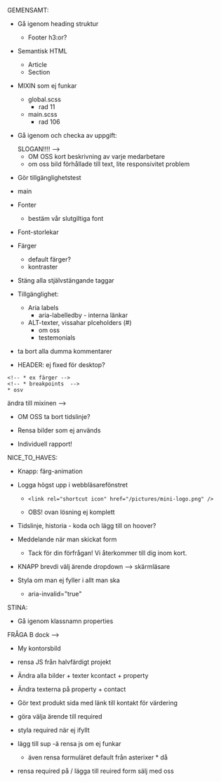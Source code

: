 GEMENSAMT:
* Gå igenom heading struktur
    * Footer h3:or?

* Semantisk HTML
    * Article
    * Section

* MIXIN som ej funkar
    * global.scss
        * rad 11
    * main.scss 
        * rad 106

* Gå igenom och checka av uppgift:
    <!-- * OM OSS --> SLOGAN!!!! -->
    * OM OSS kort beskrivning av varje medarbetare
    * om oss bild förhållade till text, lite responsivitet problem


* Gör tillgänglighetstest

* main 

<!-- * Centrera Logga + copyright i footer -->

<!-- * Uppdatera alla media Q:s till breakpoint variabler -->

* Fonter
    <!-- * deafult fotner -->
    * bestäm vår slutgiltiga font

* Font-storlekar


* Färger
    * default färger?
    * kontraster
        <!-- * header logga ej ok grått på grått -->


* Stäng alla stjälvstängande taggar
    <!-- * ex img -->
    <!-- * input -->

* Tillgänglighet: 
    * Aria labels
        * aria-labelledby - interna länkar
    * ALT-texter, vissahar plceholders (#)
        * om oss
        * testemonials

* ta bort alla dumma kommentarer

<!-- * Logga footer utan text kankse... -->

* HEADER: ej fixed för desktop?

<!-- * Gå igenom vilka variabler som ej används -->
    <!-- * ex färger -->
    <!-- * breakpoints  -->
    * osv


<!-- * Gå igenom alla flex box --> ändra till mixinen -->

* OM OSS ta bort tidslinje?

* Rensa bilder som ej används

* Individuell rapport!


NICE_TO_HAVES:
* Knapp: färg-animation

* Logga högst upp i webbläsarefönstret
    *     <link rel="shortcut icon" href="/pictures/mini-logo.png" />
    * OBS! ovan lösning ej komplett

* Tidslinje, historia - koda och lägg till on hoover?

* Meddelande när man skickat form
    * Tack för din förfrågan! Vi återkommer till dig inom kort.

* KNAPP brevdi välj ärende dropdown -->  skärmläsare

* Styla om man ej fyller i allt man ska
    * aria-invalid="true" 

STINA:

* Gå igenom klassnamn properties

<!-- * KONTAKT: värdering funktion + popdown -->

<!-- * Lägg undan properties scss + contac scss i main scss --> FRÅGA B dock -->

<!-- * Bild kontakt sida ARGHGHGHGH -->

<!-- * Göra om property sida till ul!!! -->

<!-- * Gör aklickbara lönkar kontaktsida som i footer -->

* My kontorsbild

* rensa JS från halvfärdigt projekt

* Ändra alla bilder + texter kcontact + property

* Ändra texterna på property + contact

<!-- * Förstärka hoover effekt bild porperty
    * opacity bild vitt skynke 
    * border
    * curser pointer på hela -->

* Gör text produkt sida med länk till kontakt för värdering

* göra välja ärende till required

* styla required när ej ifyllt

* lägg till sup
    -ä rensa js om ej funkar
    - även rensa formuläret default från asterixer * då

* rensa required på / lägga till reuired form sälj med oss

